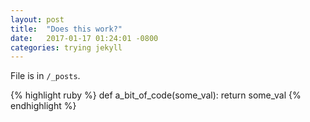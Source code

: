 ```yaml
---
layout: post
title:  "Does this work?"
date:   2017-01-17 01:24:01 -0800
categories: trying jekyll
---
```

File is in `/_posts`.

{% highlight ruby %}
def a_bit_of_code(some_val):
  return some_val
{% endhighlight %}


[jekyll-docs]: http://jekyllrb.com/docs/home
[jekyll-gh]:   https://github.com/jekyll/jekyll
[jekyll-talk]: https://talk.jekyllrb.com/
